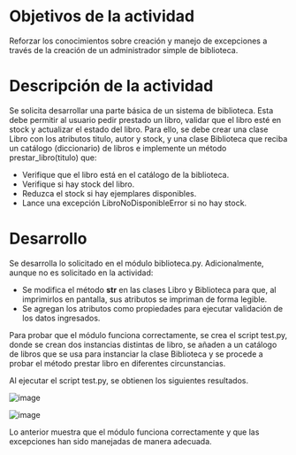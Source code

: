 # Objetivos de la actividad

Reforzar los conocimientos sobre creación y manejo de excepciones a través de la creación de un administrador simple de biblioteca.

# Descripción de la actividad

Se solicita desarrollar una parte básica de un sistema de biblioteca. Esta debe permitir al usuario pedir prestado un libro, validar que el libro esté en stock y actualizar el estado del libro. Para ello, se debe crear
una clase Libro con los atributos titulo, autor y stock, y una clase Biblioteca que reciba un catálogo (diccionario) de libros e implemente un método prestar_libro(titulo) que:
- Verifique que el libro está en el catálogo de la biblioteca.
- Verifique si hay stock del libro.
- Reduzca el stock si hay ejemplares disponibles.
- Lance una excepción LibroNoDisponibleError si no hay stock.

# Desarrollo

Se desarrolla lo solicitado en el módulo biblioteca.py. Adicionalmente, aunque no es solicitado en la actividad:
- Se modifica el método __str__ en las clases Libro y Biblioteca para que, al imprimirlos en pantalla, sus atributos se impriman de forma legible.
- Se agregan los atributos como propiedades para ejecutar validación de los datos ingresados.

Para probar que el módulo funciona correctamente, se crea el script test.py, donde se crean dos instancias distintas de libro, se añaden a un catálogo de libros que se usa para
instanciar la clase Biblioteca y se procede a probar el método prestar libro en diferentes circunstancias.

Al ejecutar el script test.py, se obtienen los siguientes resultados.

![image](https://github.com/user-attachments/assets/89bdd3ed-23c0-4d04-988a-727ce30408f2)

![image](https://github.com/user-attachments/assets/8d05f8b4-6af0-48a0-b320-367c93deb147)

Lo anterior muestra que el módulo funciona correctamente y que las excepciones han sido manejadas de manera adecuada.
